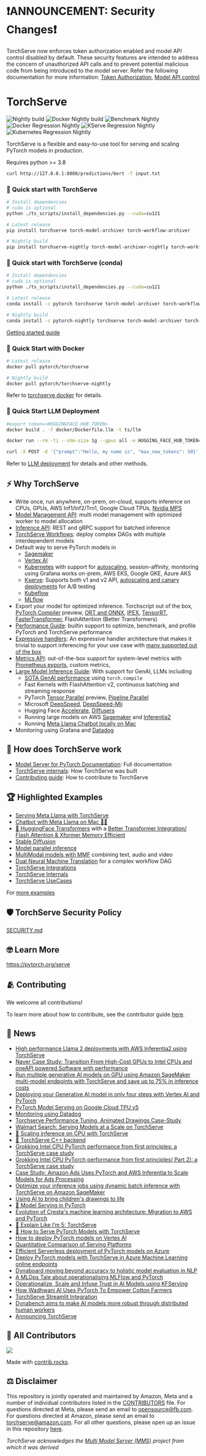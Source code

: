 # ❗ANNOUNCEMENT: Security Changes❗
TorchServe now enforces token authorization enabled and model API control disabled by default. These security features are intended to address the concern of unauthorized API calls and to prevent potential malicious code from being introduced to the model server. Refer the following documentation for more information: [Token Authorization](https://github.com/pytorch/serve/blob/master/docs/token_authorization_api.md), [Model API control](https://github.com/pytorch/serve/blob/master/docs/model_api_control.md)

# TorchServe


![Nightly build](https://github.com/pytorch/serve/actions/workflows/torchserve-nightly-build.yml/badge.svg)
![Docker Nightly build](https://github.com/pytorch/serve/actions/workflows/docker-nightly-build.yml/badge.svg)
![Benchmark Nightly](https://github.com/pytorch/serve/actions/workflows/benchmark_nightly.yml/badge.svg)
![Docker Regression Nightly](https://github.com/pytorch/serve/actions/workflows/regression_tests_docker.yml/badge.svg)
![KServe Regression Nightly](https://github.com/pytorch/serve/actions/workflows/kserve_cpu_tests.yml/badge.svg)
![Kubernetes Regression Nightly](https://github.com/pytorch/serve/actions/workflows/kubernetes_tests.yml/badge.svg)

TorchServe is a flexible and easy-to-use tool for serving and scaling PyTorch models in production.

Requires python >= 3.8

```bash
curl http://127.0.0.1:8080/predictions/bert -T input.txt
```
### 🚀 Quick start with TorchServe

```bash
# Install dependencies
# cuda is optional
python ./ts_scripts/install_dependencies.py --cuda=cu121

# Latest release
pip install torchserve torch-model-archiver torch-workflow-archiver

# Nightly build
pip install torchserve-nightly torch-model-archiver-nightly torch-workflow-archiver-nightly
```

### 🚀 Quick start with TorchServe (conda)

```bash
# Install dependencies
# cuda is optional
python ./ts_scripts/install_dependencies.py --cuda=cu121

# Latest release
conda install -c pytorch torchserve torch-model-archiver torch-workflow-archiver

# Nightly build
conda install -c pytorch-nightly torchserve torch-model-archiver torch-workflow-archiver
```

[Getting started guide](docs/getting_started.md)

### 🐳 Quick Start with Docker

```bash
# Latest release
docker pull pytorch/torchserve

# Nightly build
docker pull pytorch/torchserve-nightly
```

Refer to [torchserve docker](docker/README.md) for details.

### 🤖 Quick Start LLM Deployment

```bash
#export token=<HUGGINGFACE_HUB_TOKEN>
docker build . -f docker/Dockerfile.llm -t ts/llm

docker run --rm -ti --shm-size 1g --gpus all -e HUGGING_FACE_HUB_TOKEN=$token -p 8080:8080 -v data:/data ts/llm --model_id meta-llama/Meta-Llama-3-8B-Instruct --disable_token_auth

curl -X POST -d '{"prompt":"Hello, my name is", "max_new_tokens": 50}' --header "Content-Type: application/json" "http://localhost:8080/predictions/model"
```

Refer to [LLM deployment](docs/llm_deployment.md) for details and other methods.

## ⚡ Why TorchServe
* Write once, run anywhere, on-prem, on-cloud, supports inference on CPUs, GPUs, AWS Inf1/Inf2/Trn1, Google Cloud TPUs, [Nvidia MPS](docs/nvidia_mps.md)
* [Model Management API](docs/management_api.md): multi model management with optimized worker to model allocation
* [Inference API](docs/inference_api.md): REST and gRPC support for batched inference
* [TorchServe Workflows](examples/Workflows/README.md): deploy complex DAGs with multiple interdependent models
* Default way to serve PyTorch models in
  * [Sagemaker](https://aws.amazon.com/blogs/machine-learning/serving-pytorch-models-in-production-with-the-amazon-sagemaker-native-torchserve-integration/)
  * [Vertex AI](https://cloud.google.com/blog/topics/developers-practitioners/pytorch-google-cloud-how-deploy-pytorch-models-vertex-ai)
  * [Kubernetes](kubernetes) with support for [autoscaling](kubernetes#session-affinity-with-multiple-torchserve-pods), session-affinity, monitoring using Grafana works on-prem, AWS EKS, Google GKE, Azure AKS
  * [Kserve](https://kserve.github.io/website/0.8/modelserving/v1beta1/torchserve/): Supports both v1 and v2 API, [autoscaling and canary deployments](kubernetes/kserve/README.md#autoscaling) for A/B testing
  * [Kubeflow](https://v0-5.kubeflow.org/docs/components/pytorchserving/)
  * [MLflow](https://github.com/mlflow/mlflow-torchserve)
* Export your model for optimized inference. Torchscript out of the box, [PyTorch Compiler](examples/pt2/README.md) preview, [ORT and ONNX](https://github.com/pytorch/serve/blob/master/docs/performance_guide.md), [IPEX](https://github.com/pytorch/serve/tree/master/examples/intel_extension_for_pytorch), [TensorRT](https://github.com/pytorch/serve/blob/master/docs/performance_guide.md), [FasterTransformer](https://github.com/pytorch/serve/tree/master/examples/FasterTransformer_HuggingFace_Bert), FlashAttention (Better Transformers)
* [Performance Guide](docs/performance_guide.md): builtin support to optimize, benchmark, and profile PyTorch and TorchServe performance
* [Expressive handlers](CONTRIBUTING.md): An expressive handler architecture that makes it trivial to support inferencing for your use case with [many supported out of the box](https://github.com/pytorch/serve/tree/master/ts/torch_handler)
* [Metrics API](docs/metrics.md): out-of-the-box support for system-level metrics with [Prometheus exports](https://github.com/pytorch/serve/tree/master/examples/custom_metrics), custom metrics,
* [Large Model Inference Guide](docs/large_model_inference.md): With support for GenAI, LLMs including
  * [SOTA GenAI performance](https://github.com/pytorch/serve/tree/master/examples/pt2#torchcompile-genai-examples) using `torch.compile`
  * Fast Kernels with FlashAttention v2, continuous batching and streaming response
  * PyTorch [Tensor Parallel](examples/large_models/tp_llama) preview, [Pipeline Parallel](examples/large_models/Huggingface_pippy)
  * Microsoft [DeepSpeed](examples/large_models/deepspeed), [DeepSpeed-Mii](examples/large_models/deepspeed_mii)
  * Hugging Face [Accelerate](examples/large_models/Huggingface_accelerate), [Diffusers](examples/diffusers)
  * Running large models on AWS [Sagemaker](https://docs.aws.amazon.com/sagemaker/latest/dg/large-model-inference-tutorials-torchserve.html) and [Inferentia2](https://pytorch.org/blog/high-performance-llama/)
  * Running [Meta Llama Chatbot locally on Mac](examples/LLM/llama)
* Monitoring using Grafana and [Datadog](https://www.datadoghq.com/blog/ai-integrations/#model-serving-and-deployment-vertex-ai-amazon-sagemaker-torchserve)


## 🤔 How does TorchServe work
* [Model Server for PyTorch Documentation](docs/README.md): Full documentation
* [TorchServe internals](docs/internals.md): How TorchServe was built
* [Contributing guide](CONTRIBUTING.md): How to contribute to TorchServe


## 🏆 Highlighted Examples
* [Serving Meta Llama with TorchServe](examples/LLM/llama/README.md)
* [Chatbot with Meta Llama on Mac 🦙💬](examples/LLM/llama/chat_app)
* [🤗 HuggingFace Transformers](examples/Huggingface_Transformers) with a [Better Transformer Integration/ Flash Attention & Xformer Memory Efficient ](examples/Huggingface_Transformers#Speed-up-inference-with-Better-Transformer)
* [Stable Diffusion](examples/diffusers)
* [Model parallel inference](examples/Huggingface_Transformers#model-parallelism)
* [MultiModal models with MMF](https://github.com/pytorch/serve/tree/master/examples/MMF-activity-recognition) combining text, audio and video
* [Dual Neural Machine Translation](examples/Workflows/nmt_transformers_pipeline) for a complex workflow DAG
* [TorchServe Integrations](examples/README.md#torchserve-integrations)
* [TorchServe Internals](examples/README.md#torchserve-internals)
* [TorchServe UseCases](examples/README.md#usecases)

For [more examples](examples/README.md)

## 🛡️ TorchServe Security Policy
[SECURITY.md](SECURITY.md)

## 🤓 Learn More
https://pytorch.org/serve


## 🫂 Contributing

We welcome all contributions!

To learn more about how to contribute, see the contributor guide [here](https://github.com/pytorch/serve/blob/master/CONTRIBUTING.md).

## 📰 News
* [High performance Llama 2 deployments with AWS Inferentia2 using TorchServe](https://pytorch.org/blog/high-performance-llama/)
* [Naver Case Study: Transition From High-Cost GPUs to Intel CPUs and oneAPI powered Software with performance](https://pytorch.org/blog/ml-model-server-resource-saving/)
* [Run multiple generative AI models on GPU using Amazon SageMaker multi-model endpoints with TorchServe and save up to 75% in inference costs](https://pytorch.org/blog/amazon-sagemaker-w-torchserve/)
* [Deploying your Generative AI model in only four steps with Vertex AI and PyTorch](https://cloud.google.com/blog/products/ai-machine-learning/get-your-genai-model-going-in-four-easy-steps)
* [PyTorch Model Serving on Google Cloud TPU v5](https://cloud.google.com/tpu/docs/v5e-inference#pytorch-model-inference-and-serving)
* [Monitoring using Datadog](https://www.datadoghq.com/blog/ai-integrations/#model-serving-and-deployment-vertex-ai-amazon-sagemaker-torchserve)
* [Torchserve Performance Tuning, Animated Drawings Case-Study](https://pytorch.org/blog/torchserve-performance-tuning/)
* [Walmart Search: Serving Models at a Scale on TorchServe](https://medium.com/walmartglobaltech/search-model-serving-using-pytorch-and-torchserve-6caf9d1c5f4d)
* [🎥 Scaling inference on CPU with TorchServe](https://www.youtube.com/watch?v=066_Jd6cwZg)
* [🎥 TorchServe C++ backend](https://www.youtube.com/watch?v=OSmGGDpaesc)
* [Grokking Intel CPU PyTorch performance from first principles: a TorchServe case study](https://pytorch.org/tutorials/intermediate/torchserve_with_ipex.html)
* [Grokking Intel CPU PyTorch performance from first principles( Part 2): a TorchServe case study](https://pytorch.org/tutorials/intermediate/torchserve_with_ipex_2.html)
* [Case Study: Amazon Ads Uses PyTorch and AWS Inferentia to Scale Models for Ads Processing](https://pytorch.org/blog/amazon-ads-case-study/)
* [Optimize your inference jobs using dynamic batch inference with TorchServe on Amazon SageMaker](https://aws.amazon.com/blogs/machine-learning/optimize-your-inference-jobs-using-dynamic-batch-inference-with-torchserve-on-amazon-sagemaker/)
* [Using AI to bring children's drawings to life](https://ai.meta.com/blog/using-ai-to-bring-childrens-drawings-to-life/)
* [🎥 Model Serving in PyTorch](https://www.youtube.com/watch?v=2A17ZtycsPw)
* [Evolution of Cresta's machine learning architecture: Migration to AWS and PyTorch](https://aws.amazon.com/blogs/machine-learning/evolution-of-crestas-machine-learning-architecture-migration-to-aws-and-pytorch/)
* [🎥 Explain Like I’m 5: TorchServe](https://www.youtube.com/watch?v=NEdZbkfHQCk)
* [🎥 How to Serve PyTorch Models with TorchServe](https://www.youtube.com/watch?v=XlO7iQMV3Ik)
* [How to deploy PyTorch models on Vertex AI](https://cloud.google.com/blog/topics/developers-practitioners/pytorch-google-cloud-how-deploy-pytorch-models-vertex-ai)
* [Quantitative Comparison of Serving Platforms](https://biano-ai.github.io/research/2021/08/16/quantitative-comparison-of-serving-platforms-for-neural-networks.html)
* [Efficient Serverless deployment of PyTorch models on Azure](https://medium.com/pytorch/efficient-serverless-deployment-of-pytorch-models-on-azure-dc9c2b6bfee7)
* [Deploy PyTorch models with TorchServe in Azure Machine Learning online endpoints](https://techcommunity.microsoft.com/t5/ai-machine-learning-blog/deploy-pytorch-models-with-torchserve-in-azure-machine-learning/ba-p/2466459)
* [Dynaboard moving beyond accuracy to holistic model evaluation in NLP](https://ai.facebook.com/blog/dynaboard-moving-beyond-accuracy-to-holistic-model-evaluation-in-nlp/)
* [A MLOps Tale about operationalising MLFlow and PyTorch](https://medium.com/mlops-community/engineering-lab-1-team-1-a-mlops-tale-about-operationalising-mlflow-and-pytorch-62193b55dc19)
* [Operationalize, Scale and Infuse Trust in AI Models using KFServing](https://blog.kubeflow.org/release/official/2021/03/08/kfserving-0.5.html)
* [How Wadhwani AI Uses PyTorch To Empower Cotton Farmers](https://medium.com/pytorch/how-wadhwani-ai-uses-pytorch-to-empower-cotton-farmers-14397f4c9f2b)
* [TorchServe Streamlit Integration](https://cceyda.github.io/blog/huggingface/torchserve/streamlit/ner/2020/10/09/huggingface_streamlit_serve.html)
* [Dynabench aims to make AI models more robust through distributed human workers](https://venturebeat.com/2020/09/24/facebooks-dynabench-aims-to-make-ai-models-more-robust-through-distributed-human-workers/)
* [Announcing TorchServe](https://aws.amazon.com/blogs/aws/announcing-torchserve-an-open-source-model-server-for-pytorch/)

## 💖 All Contributors

<a href="https://github.com/pytorch/serve/graphs/contributors">
  <img src="https://contrib.rocks/image?repo=pytorch/serve" />
</a>

Made with [contrib.rocks](https://contrib.rocks).
## ⚖️ Disclaimer
This repository is jointly operated and maintained by Amazon, Meta and a number of individual contributors listed in the [CONTRIBUTORS](https://github.com/pytorch/serve/graphs/contributors) file. For questions directed at Meta, please send an email to opensource@fb.com. For questions directed at Amazon, please send an email to torchserve@amazon.com. For all other questions, please open up an issue in this repository [here](https://github.com/pytorch/serve/issues).

*TorchServe acknowledges the [Multi Model Server (MMS)](https://github.com/awslabs/multi-model-server) project from which it was derived*
